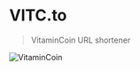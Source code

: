 # VITC.to
> VitaminCoin URL shortener

![VitaminCoin](https://static.wixstatic.com/media/5e11c5_8e281e5ec7a14af88947ff9047519207~mv2.gif "VITC")
